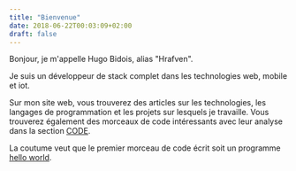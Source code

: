```yaml
---
title: "Bienvenue"
date: 2018-06-22T00:03:09+02:00
draft: false
---
```


Bonjour, je m'appelle Hugo Bidois, alias "Hrafven".

Je suis un développeur de stack complet dans les technologies web, mobile et iot.

Sur mon site web, vous trouverez des articles sur les technologies, les langages de programmation et les projets sur lesquels je travaille.
Vous trouverez également des morceaux de code intéressants avec leur analyse dans la section [CODE](/fr/code/).

La coutume veut que le premier morceau de code écrit soit un programme [hello world](/fr/code/hello_world/).
